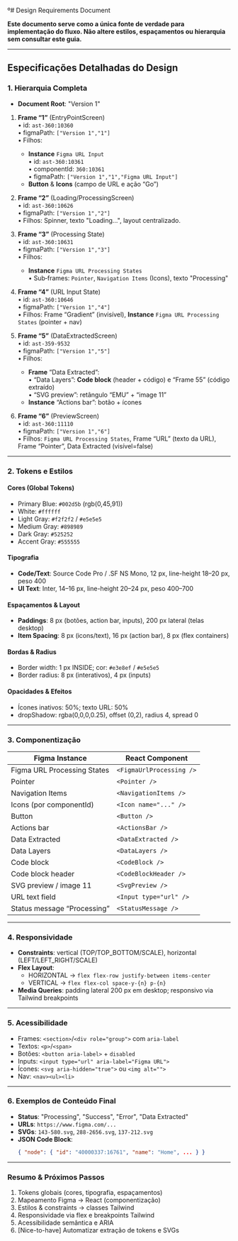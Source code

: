 º# Design Requirements Document

**Este documento serve como a única fonte de verdade para implementação do fluxo. Não altere estilos, espaçamentos ou hierarquia sem consultar este guia.**

---

## Especificações Detalhadas do Design

### 1. Hierarquia Completa  
- **Document Root**: "Version 1"

1. **Frame “1”** (EntryPointScreen)  
   • id: `ast-360:10360`  
   • figmaPath: `["Version 1","1"]`  
   • Filhos:  
     - **Instance** `Figma URL Input`  
       • id: `ast-360:10361`  
       • componentId: `360:10361`  
       • figmaPath: `["Version 1","1","Figma URL Input"]`  
     - **Button** & **Icons** (campo de URL e ação “Go”)

2. **Frame “2”** (Loading/ProcessingScreen)  
   • id: `ast-360:10626`  
   • figmaPath: `["Version 1","2"]`  
   • Filhos: Spinner, texto "Loading…", layout centralizado.

3. **Frame “3”** (Processing State)  
   • id: `ast-360:10631`  
   • figmaPath: `["Version 1","3"]`  
   • Filhos:  
     - **Instance** `Figma URL Processing States`  
       • Sub‑frames: `Pointer`, `Navigation Items` (Icons), texto "Processing"

4. **Frame “4”** (URL Input State)  
   • id: `ast-360:10646`  
   • figmaPath: `["Version 1","4"]`  
   • Filhos: Frame “Gradient” (invisível), **Instance** `Figma URL Processing States` (pointer + nav)

5. **Frame “5”** (DataExtractedScreen)  
   • id: `ast-359-9532`  
   • figmaPath: `["Version 1","5"]`  
   • Filhos:  
     - **Frame** “Data Extracted”:  
       • “Data Layers”: **Code block** (header + código) e “Frame 55” (código extraído)  
       • “SVG preview”: retângulo “EMU” + “image 11”  
     - **Instance** “Actions bar”: botão + ícones

6. **Frame “6”** (PreviewScreen)  
   • id: `ast-360:11110`  
   • figmaPath: `["Version 1","6"]`  
   • Filhos: `Figma URL Processing States`, Frame “URL” (texto da URL), Frame “Pointer”, Data Extracted (visível=false)

---

### 2. Tokens e Estilos

#### Cores (Global Tokens)  
- Primary Blue: `#002d5b` (rgb(0,45,91))  
- White: `#ffffff`  
- Light Gray: `#f2f2f2` / `#e5e5e5`  
- Medium Gray: `#898989`  
- Dark Gray: `#525252`  
- Accent Gray: `#555555`

#### Tipografia  
- **Code/Text**: Source Code Pro / .SF NS Mono, 12 px, line-height 18–20 px, peso 400  
- **UI Text**: Inter, 14–16 px, line-height 20–24 px, peso 400–700

#### Espaçamentos & Layout  
- **Paddings**: 8 px (botões, action bar, inputs), 200 px lateral (telas desktop)  
- **Item Spacing**: 8 px (icons/text), 16 px (action bar), 8 px (flex containers)

#### Bordas & Radius  
- Border width: 1 px INSIDE; cor: `#e3e8ef` / `#e5e5e5`  
- Border radius: 8 px (interativos), 4 px (inputs)

#### Opacidades & Efeitos  
- Ícones inativos: 50%; texto URL: 50%  
- dropShadow: rgba(0,0,0,0.25), offset (0,2), radius 4, spread 0

---

### 3. Componentização

| Figma Instance                  | React Component             |
| --------------------------------| --------------------------- |
| Figma URL Processing States     | `<FigmaUrlProcessing />`    |
| Pointer                         | `<Pointer />`               |
| Navigation Items                | `<NavigationItems />`       |
| Icons (por componentId)         | `<Icon name="..." />`     |
| Button                          | `<Button />`                |
| Actions bar                     | `<ActionsBar />`            |
| Data Extracted                  | `<DataExtracted />`         |
| Data Layers                     | `<DataLayers />`            |
| Code block                      | `<CodeBlock />`             |
| Code block header               | `<CodeBlockHeader />`       |
| SVG preview / image 11          | `<SvgPreview />`            |
| URL text field                  | `<Input type="url" />`    |
| Status message “Processing”     | `<StatusMessage />`         |

---

### 4. Responsividade

- **Constraints**: vertical (TOP/TOP_BOTTOM/SCALE), horizontal (LEFT/LEFT_RIGHT/SCALE)  
- **Flex Layout**:  
  - HORIZONTAL → `flex flex-row justify-between items-center`  
  - VERTICAL → `flex flex-col space-y-{n} p-{n}`  
- **Media Queries**: padding lateral 200 px em desktop; responsivo via Tailwind breakpoints

---

### 5. Acessibilidade

- Frames: `<section>`/`<div role="group">` com `aria-label`  
- Textos: `<p>`/`<span>`  
- Botões: `<button aria-label>` + `disabled`  
- Inputs: `<input type="url" aria-label="Figma URL">`  
- Ícones: `<svg aria-hidden="true">` ou `<img alt="">`  
- Nav: `<nav><ul><li>`

---

### 6. Exemplos de Conteúdo Final

- **Status**: "Processing", "Success", "Error", "Data Extracted"  
- **URLs**: `https://www.figma.com/...`  
- **SVGs**: `143-580.svg`, `288-2656.svg`, `137-212.svg`  
- **JSON Code Block**:
  ```json
  { "node": { "id": "40000337:16761", "name": "Home", ... } }
  ```

---

### Resumo & Próximos Passos
1. Tokens globais (cores, tipografia, espaçamentos)  
2. Mapeamento Figma → React (componentização)  
3. Estilos & constraints → classes Tailwind  
4. Responsividade via flex e breakpoints Tailwind  
5. Acessibilidade semântica e ARIA  
6. [Nice-to-have] Automatizar extração de tokens e SVGs
